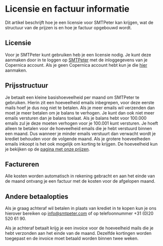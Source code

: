# Licensie en factuur informatie

Dit artikel beschrijft hoe je een licensie voor SMTPeter kan krijgen, wat 
de structuur van de prijzen is en hoe je factuur opgebouwd wordt.

## Licensie

Voor je SMTPeter kunt gebruiken heb je een licensie nodig. Je kunt deze 
aanmaken door in te loggen op [SMTPeter](https://www.smtpeter.com/app/) met 
de inloggegevens van je Copernica account. Als je geen Copernica account 
hebt kun je die [hier](https://www.smtpeter.com/app/#/menu/register) 
aanmaken.

## Prijsstructuur

Je betaalt een kleine basishoeveelheid per maand om SMTPeter te gebruiken. 
Hierin zit een hoeveelheid emails inbegrepen, voor deze eerste mails 
hoef je dus nog niet te betalen. Als je meer emails wil verzenden dan 
moet je meer betalen om je balans te verhogen. Je kunt dan ook niet meer 
emails versturen dan je balans toelaat. Als je balans hebt voor 100.000 
emails zul je deze moeten verhogen voor je 100.001 kunt versturen. Je hoeft 
alleen te betalen voor de hoeveelheid emails die je hebt verstuurd binnen 
een maand. Dus wanneer je minder emails verstuurt dan verwacht wordt je 
krediet behouden voor de volgende maand. Als je grotere hoeveelheden 
emails inkoopt is het ook mogelijk om korting te krijgen. De hoeveelheid 
kun je bekijken op de [pagina met onze prijzen](https://www.smtpeter.com/pricing).

## Factureren

Alle kosten worden automatisch in rekening gebracht en aan het einde van 
de maand ontvang je een factuur met de kosten voor de afgelopen maand.

## Andere betaalopties

Als je graag achteraf wil betalen in plaats van krediet in te kopen kun 
je ons hierover bereiken op [info@smtpeter.com](mailto:info@smtpeter.com "email ons") of
op telefoonnummer +31 (0)20 520 61 90. 

Als je achteraf betaalt krijg je een invoice voor de hoeveelheid mails die 
je hebt verzonden aan het einde van de maand. Dezelfde kortingen worden 
toegepast en de invoice moet betaald worden binnen twee weken.
